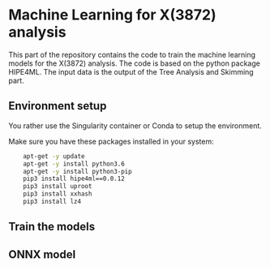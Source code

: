 # Machine Learning for X(3872) analysis

This part of the repository contains the code to train the machine learning models for the X(3872) analysis. The code is based on the python package HIPE4ML. The input data is the output of the Tree Analysis and Skimming part.

## Environment setup

You rather use the Singularity container or Conda to setup the environment.

Make sure you have these packages installed in your system:

```bash
    apt-get -y update
    apt-get -y install python3.6
    apt-get -y install python3-pip
    pip3 install hipe4ml==0.0.12
    pip3 install uproot
    pip3 install xxhash
    pip3 install lz4
```

## Train the models


## ONNX model